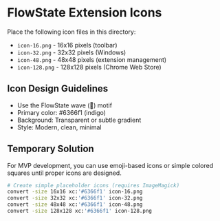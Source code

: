 # FlowState Extension Icons

Place the following icon files in this directory:

- `icon-16.png` - 16x16 pixels (toolbar)
- `icon-32.png` - 32x32 pixels (Windows)  
- `icon-48.png` - 48x48 pixels (extension management)
- `icon-128.png` - 128x128 pixels (Chrome Web Store)

## Icon Design Guidelines

- Use the FlowState wave (🌊) motif
- Primary color: #6366f1 (indigo)
- Background: Transparent or subtle gradient
- Style: Modern, clean, minimal

## Temporary Solution

For MVP development, you can use emoji-based icons or simple colored squares until proper icons are designed.

```bash
# Create simple placeholder icons (requires ImageMagick)
convert -size 16x16 xc:'#6366f1' icon-16.png
convert -size 32x32 xc:'#6366f1' icon-32.png  
convert -size 48x48 xc:'#6366f1' icon-48.png
convert -size 128x128 xc:'#6366f1' icon-128.png
```
